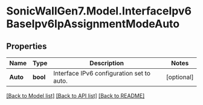 # SonicWallGen7.Model.InterfaceIpv6BaseIpv6IpAssignmentModeAuto

## Properties

Name | Type | Description | Notes
------------ | ------------- | ------------- | -------------
**Auto** | **bool** | Interface IPv6 configuration set to auto. | [optional] 

[[Back to Model list]](../README.md#documentation-for-models) [[Back to API list]](../README.md#documentation-for-api-endpoints) [[Back to README]](../README.md)

